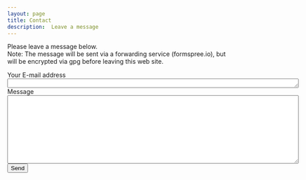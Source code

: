 ```yaml
---
layout: page
title: Contact
description:  Leave a message
---
```


Please leave a message below.<br>
Note: The message will be sent via
a forwarding service (formspree.io), but will be encrypted via gpg 
before leaving this web site. 


<form onsubmit="encrypt();" action="http://formspree.io/drharbeck@gmail.com"
      method="post">
            <label>
                Your E-mail address <br>
                <textarea name="from" id="from" rows="1" cols="80"></textarea>
            </label> <br>
            <label>
                Message <br>
                <textarea name="message" id="message" cols="80" rows="10"></textarea>
            </label> <br>
            <button onlick="encrypt();">Send</button>
</form>







<script src="/static/js/openpgp.min.js"> </script>
<script>

function encrypt() {

   publicKeyString = "not tis";
   $.ajax({url:'/static/0BDD9EB4.asc', success: function(data){publicKeyString=data;},error: function(a,b,c) {window.alert (b);}, async:false});

   var pubkey = openpgp.key.readArmored(publicKeyString).keys;
 
   var options = {
    data: $('#from').val () + "\n" +$('#message').val(),       
    publicKeys: pubkey,
    armor: true
   };

    openpgp.encrypt(options).then(function(ciphertext) {
    encrypted = ciphertext.data; 
    $('#message').val (encrypted);
    $('#from').val ("hidden");
  });
}
</script>

